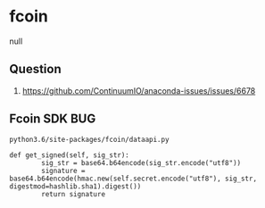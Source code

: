# fcoin 
null

## Question

1. https://github.com/ContinuumIO/anaconda-issues/issues/6678

## Fcoin SDK BUG

```
python3.6/site-packages/fcoin/dataapi.py

def get_signed(self, sig_str):
        sig_str = base64.b64encode(sig_str.encode("utf8"))
        signature = base64.b64encode(hmac.new(self.secret.encode("utf8"), sig_str, digestmod=hashlib.sha1).digest())
        return signature
```

